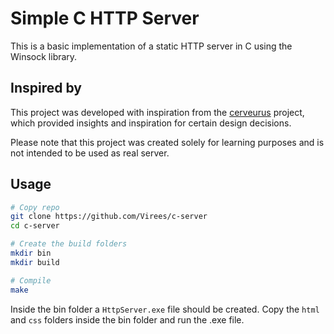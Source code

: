# Simple C HTTP Server
This is a basic implementation of a static HTTP server in C using the Winsock library.
## Inspired by
This project was developed with inspiration from the [cerveurus](https://github.com/Kiyoshika/cerveurus) project, which provided insights and inspiration for certain design decisions.

Please note that this project was created solely for learning purposes and is not intended to be used as real server.

## Usage
```bash
# Copy repo
git clone https://github.com/Virees/c-server
cd c-server

# Create the build folders
mkdir bin
mkdir build

# Compile
make
```
Inside the bin folder a ```HttpServer.exe``` file should be created. Copy the ```html``` and ```css``` folders inside the bin folder and run the .exe file.